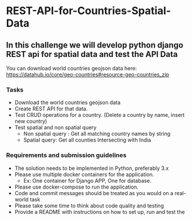 # REST-API-for-Countries-Spatial-Data

## In this challenge we will develop python django REST api for spatial data and test the API Data

You can download world countries geojson data here: https://datahub.io/core/geo-countries#resource-geo-countries_zip 

### Tasks

- Download the world countries geojson data 
- Create REST API for that data.  
- Test CRUD operations for a country. (Delete a country by name, insert new country) 
- Test spatial and non spatial query 
  - Non spatial query : Get all matching country names by string 
  - Spatial query: Get all counties Intersecting with India 
 
### Requirements and submission guidelines 

- The solution needs to be implemented in Python, preferably 3.x 
- Please use multiple docker containers for the application. 
  - Ex: One container for Django APP, One for database.  
- Please use docker-compose to run the application.  
- Code and commit messages should be treated as you would on a real- world task 
- Please take some time to think about code quality and testing 
- Provide a README with instructions on how to set up, run and test the
